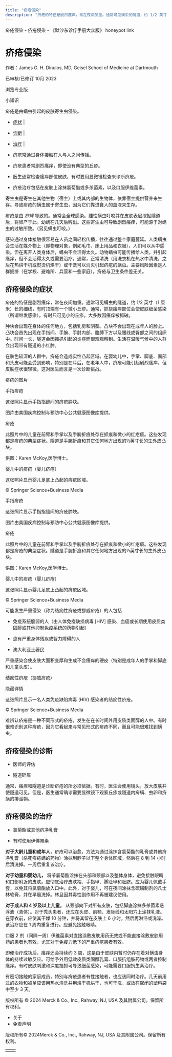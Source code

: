 ```yaml
---
title: "疥疮侵染"
description: "疥疮的特征是剧烈瘙痒，常在夜间加重。通常可见螨虫的隧道，约 1/2 英寸（1 厘米）长的细线，有时顶端有一个微小丘疹。通常，抓挠瘙痒部位会使皮肤细菌感染（所谓继发感染）。有时只可见小的丘疹，大多数因瘙痒被抓破。"
---
```


﻿疥疮侵染 \- 疥疮侵染 \- 《默沙东诊疗手册大众版》 honeypot link

# 疥疮侵染

作者：James G. H. Dinulos, MD, Geisel School of Medicine at Dartmouth

已审核/已修订 10月 2023

浏览专业版

小知识

疥疮是由螨虫引起的皮肤寄生虫侵染。

- [症状](#症状_v792800_zh) \|
- [诊断](#诊断_v17430225_zh) \|
- [治疗](#治疗_v792805_zh) \|

- 疥疮常通过身体接触在人与人之间传播。

- 疥疮患者常剧烈瘙痒，即使没有典型的丘疹。

- 医生通常检查瘙痒部位皮肤，有时要用显微镜检查来诊断疥疮。

- 疥疮治疗包括在皮肤上涂抹氯菊酯或多杀菌素，以及口服伊维菌素。


寄生虫是寄生在其他生物（宿主）上或其内部的生物体，依靠宿主提供营养来生存。导致疥疮的螨虫属于寄生虫，因为它们靠进食人的血液来生存。

疥疮是由 _疥螨_ 导致的。通常会全球感染。雌性螨虫叮咬并在皮肤表层挖掘隧道后，将卵产于此。幼螨在几天后孵出。这些寄生虫可导致剧烈瘙痒，可能源于对螨虫的过敏所致。（另见螨虫叮咬。）

感染通过身体接触很容易在人员之间轻松传播，往往通过整个家庭蔓延。人类螨虫会生活在媒介物上（即物理对象，例如毛巾、床上用品和衣服），人们可以从中感染。但在离开人类身体后，螨虫不会活得太久。动物螨虫可能传播给人类，并引起瘙痒，但不会活得太久或需要治疗。通常，正常清洗（用洗衣机在热水中清洗，之后在热烘干机或熨烫机烘干）或干洗可以消灭引起疥疮的螨虫。主要风险因素是人群拥挤（在学校、避难所、兵营和一些家庭）。疥疮与卫生条件差无关。

## 疥疮侵染的症状

疥疮的特征是剧烈瘙痒，常在夜间加重。通常可见螨虫的隧道，约 1/2 英寸（1 厘米）长的细线，有时顶端有一个微小丘疹。通常，抓挠瘙痒部位会使皮肤细菌感染（所谓继发感染）。有时只可见小的丘疹，大多数因瘙痒被抓破。

肿块会出现在身体的任何地方，包括乳房和阴茎。凸块不会出现在成年人的脸上。凸块会首先出现在手指间、手腕、手肘内部、胳膊下方以及腰线或臀部之间的组织中。时间一长，隧道会因搔抓引起的炎症而很难观察到。生活在温暖气候中的人群会出现带有隧道的小红肿。

在肤色较深的人群中，疥疮会造成实性凸起区域。在婴幼儿中，手掌、脚底、面部和头皮可能会受到影响，特别是在耳后。在老年人中，疥疮可能引起剧烈瘙痒，但皮肤症状很轻微，这对医生而言是一次诊断挑战。

疥疮的图片



手指疥疮

这张照片显示手指指缝间的疥疮肿块。

图片由美国疾病控制与预防中心公共健康图像库提供。



疥疮

此照片中的儿童在前臂和手掌以及手腕折痕处存在抓痕和微小的红疙瘩。这些发现都是疥疮的典型症状。隧道是手腕折痕和其它任何地方出现的½英寸长的生外皮凸块。

供图：Karen McKoy,医学博士。



婴儿中的疥疮（婴儿疥疮）

这张照片显示婴儿足底上凸起的疥疮区域。

© Springer Science+Business Media



手指疥疮

这张照片显示手指指缝间的疥疮肿块。

图片由美国疾病控制与预防中心公共健康图像库提供。



疥疮

此照片中的儿童在前臂和手掌以及手腕折痕处存在抓痕和微小的红疙瘩。这些发现都是疥疮的典型症状。隧道是手腕折痕和其它任何地方出现的½英寸长的生外皮凸块。

供图：Karen McKoy,医学博士。



婴儿中的疥疮（婴儿疥疮）

这张照片显示婴儿足底上凸起的疥疮区域。

© Springer Science+Business Media

可能发生严重侵染（称为结痂性疥疮或挪威疥疮）的人包括

- 免疫系统脆弱的人（由人体免疫缺损病毒 \[HIV\] 感染、血癌或长期使用皮质类固醇或其他抑制免疫系统的药物引起）

- 患有严重身体残疾或智力障碍的人

- 澳大利亚土著民


严重感染会使皮肤大面积变厚和生成不会瘙痒的硬皮（特别是成年人的手掌和脚底和儿童头皮）。

结痂性疥疮（挪威疥疮）



隐藏详情

这张照片显示一名人类免疫缺陷病毒 (HIV) 感染者的结痂性疥疮。

© Springer Science+Business Media

难辨认疥疮是一种不同形式的疥疮，发生在在长时间外用皮质类固醇的人中。有时很难识别这种疥疮，因为它看起来与常见形式的疥疮不同，而且可能很难找到螨虫。

## 疥疮侵染的诊断

- 医师的评估

- 隧道碎屑


通常，瘙痒和隧道是诊断疥疮的所必须依据。有时，医生会使用镜头，放大皮肤并使隧道可见。但是，医生通常确诊需要显微镜下观察丘疹或隧道内疥螨、虫卵和疥螨的排泄物。

## 疥疮侵染的治疗

- 氯菊酯或其他疥净乳膏

- 有时使用伊佛霉素


**对于大龄儿童和成年人**，疥疮可以治愈，方法为通过涂抹含氯菊酯的乳膏或其他疥净乳膏（杀死疥疮螨的药物）涂抹到脖子以下整个身体区域，然后在 8 到 14 小时后清洗掉。一周后重复该治疗。

**对于幼童和婴幼儿，** 将苄氯菊酯涂抹在头部和颈部以及整体身体，避免接触眼睛和口部附近的皮肤。应彻底治疗皮肤褶、手指甲、脚趾甲和肚脐。应为婴儿佩戴手套，以免其将氯菊酯放入口中。此外，对于婴儿，可在夜间涂抹含硫磺制剂的凡士林软膏，并在早晨洗掉。林旦因其毒性副作用不再被建议使用。

**对于成人和 4 岁及以上儿童，** 从颈部向下对所有皮肤，包括脚底涂抹多杀菌素悬浮液（液体）。对于秃头患者，还应在头皮、前额、发际线和太阳穴上涂抹乳液。在穿衣前，应使其干燥 10 分钟，并将其留在皮肤上 6 小时，然后再淋浴或洗澡。该治疗应在 1 周内重复进行。应避免接触眼睛。

口服 2 剂（间隔一周）伊维菌素对直接涂敷皮肤用药无效或不能直接涂敷皮肤用药的患者也有效，尤其对于免疫力低下的严重疥疮患者有效。

即便治疗成功后，瘙痒还会持续约 3 周，这是由于皮肤内暂时仍存在着对螨虫身体的持续过敏反应。可给予外用低效皮质类固醇乳膏、口服抗组胺药物或两者控制瘙痒。有时皮肤刺激和深度搔抓可导致细菌感染，可能需要口服抗生素治疗。

有密切接触的家庭成员，特别与疥疮患者有性接触者，也应该同时治疗。几天前用过的衣物和被单应该用热水清洗并用烘干机烘干，也可干洗，或放在密闭的塑料袋中至少 3 天。



版权所有 © 2024
Merck & Co., Inc., Rahway, NJ, USA 及其附属公司。保留所有权利。

- 关于
- 免责声明

版权所有© 2024Merck & Co., Inc., Rahway, NJ, USA 及其附属公司。保留所有权利。

|     |     |
| --- | --- |
|  |  |